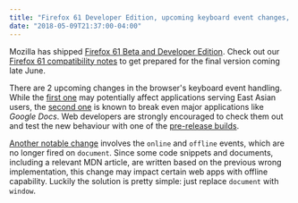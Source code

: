 ```yaml
---
title: "Firefox 61 Developer Edition, upcoming keyboard event changes, and proper offline support"
date: "2018-05-09T21:37:00-04:00"
---
```

Mozilla has shipped [Firefox 61 Beta and Developer Edition](https://www.mozilla.org/firefox/channel/desktop/). Check out our [Firefox 61 compatibility notes](https://www.fxsitecompat.com/en-CA/versions/61/) to get prepared for the final version coming late June.

There are 2 upcoming changes in the browser's keyboard event handling. While the [first one](https://www.fxsitecompat.com/en-CA/docs/2018/keydown-and-keyup-events-will-soon-be-fired-during-ime-composition/) may potentially affect applications serving East Asian users, the [second one](https://www.fxsitecompat.com/en-CA/docs/2018/non-printable-keys-will-soon-stop-firing-keypress-event/) is known to break even major applications like *Google Docs*. Web developers are strongly encouraged to check them out and test the new behaviour with one of the [pre-release builds](https://www.mozilla.org/firefox/channel/desktop/).

[Another notable change](https://www.fxsitecompat.com/en-CA/docs/2018/online-offline-events-are-no-longer-fired-on-document-and-document-body/) involves the `online` and `offline` events, which are no longer fired on `document`. Since some code snippets and documents, including a relevant MDN article, are written based on the previous wrong implementation, this change may impact certain web apps with offline capability. Luckily the solution is pretty simple: just replace `document` with `window`.
